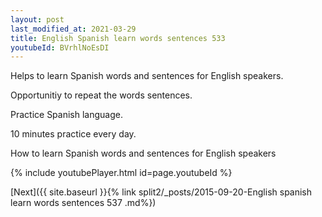 ```yaml
---
layout: post
last_modified_at: 2021-03-29
title: English Spanish learn words sentences 533 
youtubeId: BVrhlNoEsDI
---
```

 
 
Helps to learn Spanish words and sentences for English speakers.

Opportunitiy to repeat the words sentences. 

Practice Spanish language. 
 
10 minutes practice every day. 
 
How to learn Spanish words and sentences for English speakers 
 
{% include youtubePlayer.html id=page.youtubeId %}
 
 
[Next]({{ site.baseurl }}{% link  split2/_posts/2015-09-20-English spanish learn words sentences 537 .md%})
 
